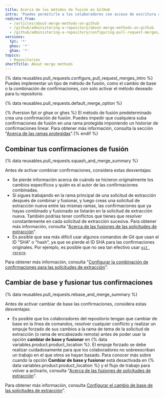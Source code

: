 ```yaml
---
title: Acerca de los métodos de fusión en GitHub
intro: 'Puedes permitirle a los colaboradores con acceso de escritura a tu repositorio fusionar sus solicitudes de extracción en {% data variables.product.product_location %} con diferentes opciones de fusión o implementar un método de fusión específico para todas las solicitudes de extracción de tu repositorio.'
redirect_from:
  - /articles/about-merge-methods-on-github
  - /github/administering-a-repository/about-merge-methods-on-github
  - /github/administering-a-repository/configuring-pull-request-merges/about-merge-methods-on-github
versions:
  fpt: '*'
  ghes: '*'
  ghae: '*'
topics:
  - Repositories
shortTitle: About merge methods
---
```


{% data reusables.pull_requests.configure_pull_request_merges_intro %} Puedes implementar un tipo de método de fusión, como el cambio de base o la combinación de confirmaciones, con solo activar el método deseado para tu repositorio.

{% data reusables.pull_requests.default_merge_option %}

{% ifversion fpt or ghae or ghes %}
El método de fusión predeterminado crea una confirmación de fusión. Puedes impedir que cualquiera suba confirmaciones de fusión en una rama protegida imponiendo un historiar de confirmaciones linear. Para obtener más información, consulta la sección "[Acerca de las ramas protegidas](/github/administering-a-repository/about-protected-branches#require-linear-history)".{% endif %}

## Combinar tus confirmaciones de fusión

{% data reusables.pull_requests.squash_and_merge_summary %}

Antes de activar combinar confirmaciones, considera estas desventajas:
- Se pierde información acerca de cuándo se hicieron originalmente los cambios específicos y quién es el autor de las confirmaciones combinadas.
- Si sigues trabajando en la rama principal de una solicitud de extracción después de combinar y fusionar, y luego creas una solicitud de extracción nueva entre las mismas ramas, las confirmaciones que ya hayas combinado y fusionado se listarán en la solicitud de extracción nueva. También podrías tener conflictos que tienes que resolver constantemente en cada solicitud de extracción sucesiva. Para obtener más información, consulta "[Acerca de las fusiones de las solicitudes de extracción](/github/collaborating-with-issues-and-pull-requests/about-pull-request-merges#squashing-and-merging-a-long-running-branch)".
- Es posible que sea más difícil usar algunos comandos de Git que usan el ID "SHA" o "hash", ya que se pierde el ID SHA para las confirmaciones originales. Por ejemplo, es posible que no sea tan efectivo usar [`git rerere`](https://git-scm.com/docs/git-rerere).

Para obtener más información, consulta "[Configurar la combinación de confirmaciones para las solicitudes de extracción](/articles/configuring-commit-squashing-for-pull-requests)".

## Cambiar de base y fusionar tus confirmaciones

{% data reusables.pull_requests.rebase_and_merge_summary %}

Antes de activar cambiar de base las confirmaciones, considera estas desventajas:
- Es posible que los colaboradores del repositorio tengan que cambiar de base en la línea de comandos, resolver cualquier conflicto y realizar un empuje forzado de sus cambios a la rama de tema de la solicitud de extracción (o rama de encabezado remota) antes de poder usar la opción **cambiar de base y fusionar** en {% data variables.product.product_location %}. El empuje forzado se debe realizar cuidadosamente para que los colaboradores no sobreescriban un trabajo en el que otros se hayan basado. Para conocer más sobre cuando la opción **Cambiar de base y fusionar** está desactivada en {% data variables.product.product_location %} y el flujo de trabajo para volver a activarlo, consulta "[Acerca de las fusiones de solicitudes de extracción](/articles/about-pull-request-merges/#rebase-and-merge-your-pull-request-commits)".

Para obtener más información, consulta [Configurar el cambio de base de las solicitudes de extracción](/articles/configuring-commit-rebasing-for-pull-requests)".
